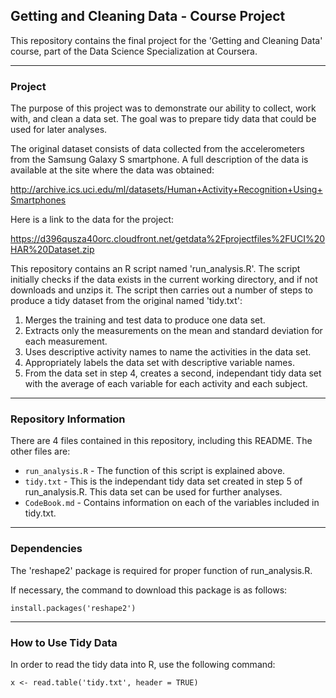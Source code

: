 ## Getting and Cleaning Data - Course Project

This repository contains the final project for the 'Getting and Cleaning Data' course, part of the Data Science Specialization at Coursera.

***
### Project

The purpose of this project was to demonstrate our ability to collect, work with, and clean a data set. The goal was to prepare tidy data that could be used for later analyses.

The original dataset consists of data collected from the accelerometers from the Samsung Galaxy S smartphone. A full description of the data is available at the site where the data was obtained:

http://archive.ics.uci.edu/ml/datasets/Human+Activity+Recognition+Using+Smartphones

Here is a link to the data for the project:

https://d396qusza40orc.cloudfront.net/getdata%2Fprojectfiles%2FUCI%20HAR%20Dataset.zip

This repository contains an R script named 'run_analysis.R'. The script initially checks if the data exists in the current working directory, and if not downloads and unzips it. The script then carries out a number of steps to produce a tidy dataset from the original named 'tidy.txt':

1. Merges the training and test data to produce one data set.
2. Extracts only the measurements on the mean and standard deviation for each measurement.
3. Uses descriptive activity names to name the activities in the data set.
4. Appropriately labels the data set with descriptive variable names.
5. From the data set in step 4, creates a second, independant tidy data set with the average of each variable for each activity and each subject. 

***
### Repository Information

There are 4 files contained in this repository, including this README. The other files are:

* `run_analysis.R` - The function of this script is explained above.
* `tidy.txt` - This is the independant tidy data set created in step 5 of run_analysis.R. This data set can be used for further analyses. 
* `CodeBook.md` - Contains information on each of the variables included in tidy.txt.

***
### Dependencies

The 'reshape2' package is required for proper function of run_analysis.R.

If necessary, the command to download this package is as follows:

`install.packages('reshape2')`

***
### How to Use Tidy Data

In order to read the tidy data into R, use the following command:

`x <- read.table('tidy.txt', header = TRUE)`